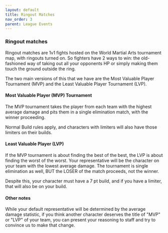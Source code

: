 ```yaml
---
layout: default
title: Ringout Matches
nav_order: 3
parent: League Events
---
```

### Ringout matches

Ringout matches are 1v1 fights hosted on the World Martial Arts tournament map, with ringouts turned on. So fighters have 2 
ways to win: the old-fashioned way of taking out all your opponents HP or simply making them touch the ground outside the ring. 

The two main versions of this that we have are the Most Valuable Player Tournament (MVP)  and the Least Valuable Player Tournament
(LVP).

#### Most Valuable Player (MVP) Tournament

The MVP tournament takes the player from each team with the highest average damage and pits them in a single elimination 
match, with the winner proceeding.

Normal Build rules apply, and characters with limiters will also have those limiters on their builds.

#### Least Valuable Player (LVP)

If the MVP tournament is about finding the best of the best, the LVP is about finding the worst of the worst. Your representative
will be the character on your team with the lowest average damage.  The tournament is single elimination as well, BUT the 
LOSER of the match proceeds, not the winner. 

Despite this, your character must have a 7 pt build, and if you have a limiter, that will also be on your build.

#### Other notes

While your default representative will be determined by the average damage statistic, if you think another character deserves the
title of "MVP" or "LVP" of your team, you can present your reasoning to staff and try to convince us to make that change.
